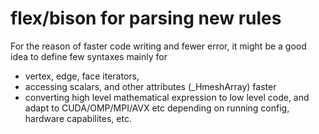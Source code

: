 # flex/bison for parsing new rules

For the reason of faster code writing and fewer error,
it might be a good idea to define few syntaxes
mainly for 
  * vertex, edge, face iterators,
  * accessing scalars, and other attributes (\_HmeshArray) faster
  * converting high level  mathematical expression to low level code, and adapt to CUDA/OMP/MPI/AVX etc depending on running config, hardware capabilites, etc.
    
